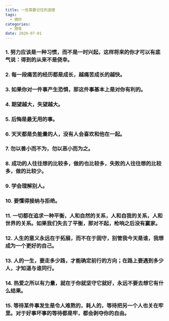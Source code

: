 ```yaml
---
title: 一些需要记住的道理
tags:
  - 摘抄
categories:
  - 随笔
date: 2020-07-01
---
```

### 1. 努力应该是一种习惯，而不是一时兴起，这样将来的你才可以有底气说：得到的从来不是侥幸。

### 2. 每一段痛苦的经历都是成长，越痛苦成长的越快。

### 3. 如果你对一件事产生恐惧，那这件事基本上是对你有利的。

### 4. 期望越大，失望越大。

### 5. 后悔是最无用的事。

### 6. 天天都是负能量的人，没有人会喜欢和他在一起。

### 7. 勿以善小而不为，勿以恶小而为之。

### 8. 成功的人往往想的比较多，做的也比较多，失败的人往往想的比较多，做的比较少。

### 9. 学会理解别人。

### 10. 要懂得接纳与拒绝。

### 11. 一切都在追求一种平衡，人和自然的关系，人和自我的关系，人和世界的关系。如果我们失去了平衡，那对不起，枪响之后没有赢家。

### 12. 人生的意义永远在于拓展，而不在于固守，别管我今天是谁，我想成为一个更好的自己。

### 13. 人的一生，要走多少路，才能确定前行的方向；在路上要遇到多少人，才知道与谁同行。

### 14. 热爱之所以有力量，就在于你就坚守它就好，永远不要去想它有什么结果。

### 15. 等待某件事发生是令人难熬的，耗人的，等待把另一个人也关在牢里。对于好事坏事的等待都是牢，都会剥夺你的自由。